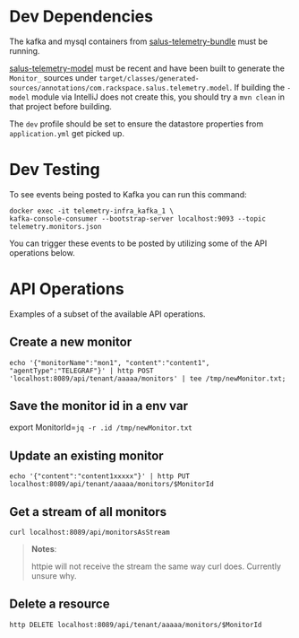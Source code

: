 # Dev Dependencies

The kafka and mysql containers from [salus-telemetry-bundle](https://github.com/racker/salus-telemetry-bundle#runningdeveloping-locally) must be running.

[salus-telemetry-model](https://github.com/racker/salus-telemetry-model) must be recent and have been built to generate the `Monitor_` sources under `target/classes/generated-sources/annotations/com.rackspace.salus.telemetry.model`.  If building the `-model` module via IntelliJ does not create this, you should try a `mvn clean` in that project before building.


The `dev` profile should be set to ensure the datastore properties from `application.yml` get picked up.

# Dev Testing

To see events being posted to Kafka you can run this command:
```
docker exec -it telemetry-infra_kafka_1 \
kafka-console-consumer --bootstrap-server localhost:9093 --topic telemetry.monitors.json
```

You can trigger these events to be posted by utilizing some of the API operations below.

# API Operations
Examples of a subset of the available API operations.

## Create a new monitor
```
echo '{"monitorName":"mon1", "content":"content1", "agentType":"TELEGRAF"}' | http POST 'localhost:8089/api/tenant/aaaaa/monitors' | tee /tmp/newMonitor.txt; 
```
## Save the monitor id in a env var
export MonitorId=`jq -r .id /tmp/newMonitor.txt`

## Update an existing monitor
```
echo '{"content":"content1xxxxx"}' | http PUT localhost:8089/api/tenant/aaaaa/monitors/$MonitorId
```

## Get a stream of all monitors
```
curl localhost:8089/api/monitorsAsStream
```

> **Notes**:
>
> httpie will not receive the stream the same way curl does.  Currently unsure why.


## Delete a resource
```
http DELETE localhost:8089/api/tenant/aaaaa/monitors/$MonitorId
```

